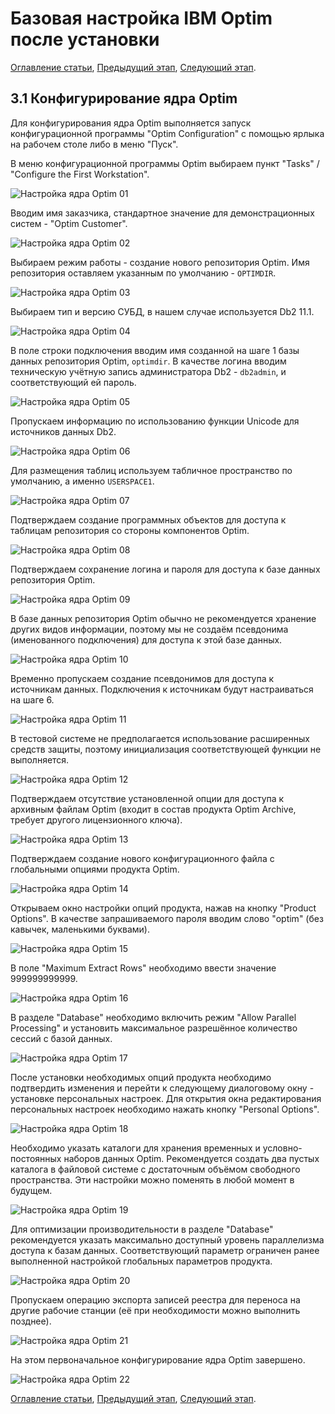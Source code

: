 # Базовая настройка IBM Optim после установки

[Оглавление статьи](OptimInstallSingleHost),
[Предыдущий этап](OptimOptimInstall),
[Следующий этап](OptimWebConfig).

## 3.1 Конфигурирование ядра Optim

Для конфигурирования ядра Optim выполняется запуск конфигурационной
программы "Optim Configuration" с помощью ярлыка на рабочем столе либо
в меню "Пуск".

В меню конфигурационной программы Optim выбираем пункт "Tasks" /
"Configure the First Workstation".

![Настройка ядра Optim 01](images/optimconf-01.png)

Вводим имя заказчика, стандартное значение для демонстрационных
систем - "Optim Customer".

![Настройка ядра Optim 02](images/optimconf-02.png)

Выбираем режим работы - создание нового репозитория Optim. Имя
репозитория оставляем указанным по умолчанию - `OPTIMDIR`.

![Настройка ядра Optim 03](images/optimconf-03.png)

Выбираем тип и версию СУБД, в нашем случае используется Db2 11.1.

![Настройка ядра Optim 04](images/optimconf-04.png)

В поле строки подключения вводим имя созданной на шаге 1 базы данных
репозитория Optim, `optimdir`. В качестве логина вводим техническую
учётную запись администратора Db2 - `db2admin`, и соответствующий ей
пароль.

![Настройка ядра Optim 05](images/optimconf-05.png)

Пропускаем информацию по использованию функции Unicode для источников
данных Db2.

![Настройка ядра Optim 06](images/optimconf-06.png)

Для размещения таблиц используем табличное пространство по умолчанию,
а именно `USERSPACE1`.

![Настройка ядра Optim 07](images/optimconf-07.png)

Подтверждаем создание программных объектов для доступа к таблицам
репозитория со стороны компонентов Optim.

![Настройка ядра Optim 08](images/optimconf-08.png)

Подтверждаем сохранение логина и пароля для доступа к базе данных
репозитория Optim.

![Настройка ядра Optim 09](images/optimconf-09.png)

В базе данных репозитория Optim обычно не рекомендуется хранение
других видов информации, поэтому мы не создаём псевдонима
(именованного подключения) для доступа к этой базе данных.

![Настройка ядра Optim 10](images/optimconf-10.png)

Временно пропускаем создание псевдонимов для доступа к источникам
данных. Подключения к источникам будут настраиваться на шаге 6.

![Настройка ядра Optim 11](images/optimconf-11.png)

В тестовой системе не предполагается использование расширенных средств
защиты, поэтому инициализация соответствующей функции не выполняется.

![Настройка ядра Optim 12](images/optimconf-12.png)

Подтверждаем отсутствие установленной опции для доступа к архивным
файлам Optim (входит в состав продукта Optim Archive, требует другого
лицензионного ключа).

![Настройка ядра Optim 13](images/optimconf-13.png)

Подтверждаем создание нового конфигурационного файла с глобальными
опциями продукта Optim.

![Настройка ядра Optim 14](images/optimconf-14.png)

Открываем окно настройки опций продукта, нажав на кнопку "Product
Options". В качестве запрашиваемого пароля вводим слово "optim" (без
кавычек, маленькими буквами).

![Настройка ядра Optim 15](images/optimconf-15.png)

В поле "Maximum Extract Rows" необходимо ввести значение 999999999999.

![Настройка ядра Optim 16](images/optimconf-16.png)

В разделе "Database" необходимо включить режим "Allow Parallel
Processing" и установить максимальное разрешённое количество сессий с
базой данных.

![Настройка ядра Optim 17](images/optimconf-17.png)

После установки необходимых опций продукта необходимо подтвердить
изменения и перейти к следующему диалоговому окну - установке
персональных настроек. Для открытия окна редактирования персональных
настроек необходимо нажать кнопку "Personal Options".

![Настройка ядра Optim 18](images/optimconf-18.png)

Необходимо указать каталоги для хранения временных и
условно-постоянных наборов данных Optim. Рекомендуется создать два
пустых каталога в файловой системе с достаточным объёмом свободного
пространства. Эти настройки можно поменять в любой момент в будущем.

![Настройка ядра Optim 19](images/optimconf-19.png)

Для оптимизации производительности в разделе "Database" рекомендуется
указать максимально доступный уровень параллелизма доступа к базам
данных. Соответствующий параметр ограничен ранее выполненной
настройкой глобальных параметров продукта.

![Настройка ядра Optim 20](images/optimconf-20.png)

Пропускаем операцию экспорта записей реестра для переноса на другие
рабочие станции (её при необходимости можно выполнить позднее).

![Настройка ядра Optim 21](images/optimconf-21.png)

На этом первоначальное конфигурирование ядра Optim завершено.

![Настройка ядра Optim 22](images/optimconf-22.png)

[Оглавление статьи](OptimInstallSingleHost),
[Предыдущий этап](OptimOptimInstall),
[Следующий этап](OptimWebConfig).
